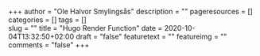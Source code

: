 +++
author = "Ole Halvor Smylingsås"
description = ""
pageresources = []
categories = []
tags = []     
slug = ""
title = "Hugo Render Function"
date = 2020-10-04T13:32:50+02:00
draft = "false"
featuretext = ""
featureimg = ""
comments = "false"
+++